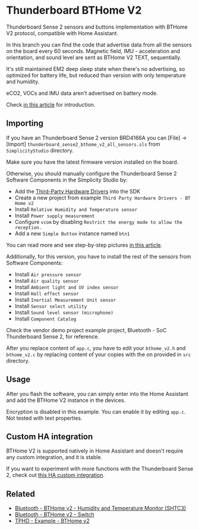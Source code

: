 


# Thunderboard BTHome V2
Thunderboard Sense 2 sensors and buttons implementation with BTHome V2 protocol, compatible with Home Assistant.

In this branch you can find the code that advertise data from all the sensors on the board every 60 seconds.
Magnetic field, IMU - acceleration and orientation, and sound level are sent as BTHome V2 TEXT, sequentially.

It's still maintained EM2 deep sleep state when there's no advertising, so optimized for battery life, but reduced than version with only temperature and humidity.

eCO2, VOCs and IMU data aren't advertised on battery mode.

Check [in this article](https://medium.com/@che-adrian/thunderboard-sense-2-silicon-labs-to-home-assistant-with-bthome-074975f9243b) for introduction.

## Importing
If you have an Thunderboard Sense 2 version BRD4166A you can [File] -> [Import] `thunderboard_sense2_bthome_v2_all_sensors.sls` from `SimplicityStudio` directory.

Make sure you have the latest firmware version installed on the board.

Otherwise, you should manually configure the Thunderboard Sense 2 Software Components in the Simplicity Studio by:

- Add the [Third-Party Hardware Drivers](https://docs.silabs.com/application-examples/1.3.0/ae-getting-started/how-do-you-use-it#adding-sdk-extensions-for-hardware-drivers) into the SDK
- Create a new project from example `Third Party Hardware Drivers - BT Home v2`
- Install `Relative Humidity and Temperature sensor` 
- Install `Power supply measurement`
- Configure `vcom` by disabling `Restrict the energy mode to allow the reception.`
- Add a new `Simple Button` instance named `btn1`

You can read more and see step-by-step pictures [in this article](https://medium.com/@che-adrian/thunderboard-sense-2-silicon-labs-to-home-assistant-with-bthome-074975f9243b).

Additionally, for this version, you have to install the rest of the sensors from Software Components:

- Install `Air pressure sensor`
- Install `Air quality sensor`
- Install `Ambient light and UV index sensor`
- Install `Hall effect sensor`
- Install `Inertial Measurement Unit sensor`
- Install `Sensor select utility`
- Install `Sound level sensor (microphone)`
- Install `Component Catalog`

Check the vendor demo project example project, Bluetooth - SoC Thunderboard Sense 2, for reference.

After you replace content of `app.c`, you have to edit your `bthome_v2.h` and `bthome_v2.c` by replacing content of your copies with the on provided in `src` directory.

## Usage
After you flash the software, you can simply enter into the Home Assistant and add the BTHome V2 instance in the devices.

Encryption is disabled in this example. You can enable it by editing `app.c`. Not tested with text properties.

## Custom HA integration
BTHome V2 is supported natively in Home Assistant and doesn't require any custom integration, and it is stable.

If you want to experiment with more functions with the Thunderboard Sense 2, check out [this HA custom integration](https://github.com/cheadrian/thunderboard-ha).

## Related

- [Bluetooth - BTHome v2 - Humidity and Temperature Monitor (SHTC3)](https://github.com/SiliconLabs/bluetooth_applications/tree/master/bluetooth_bthome_v2_humidity_and_temperature_monitor#bluetooth---bthome-v2---humidity-and-temperature-monitor-shtc3)
- [Bluetooth - BTHome v2 - Switch](https://github.com/SiliconLabs/bluetooth_applications/tree/master/bluetooth_bthome_v2_switch)
- [TPHD - Example - BTHome v2](https://github.com/SiliconLabs/third_party_hw_drivers_extension/tree/master/app/example/bthome_v2)